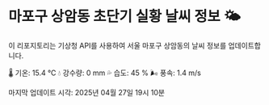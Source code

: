 
# 마포구 상암동 초단기 실황 날씨 정보 🌤️

이 리포지토리는 기상청 API를 사용하여 서울 마포구 상암동의 날씨 정보를 업데이트합니다. 

🌡️ 기온: 15.4 ℃
💧 강수량: 0 mm
💦 습도: 45 %
🌬️ 풍속: 1.4 m/s

마지막 업데이트 시각: 2025년 04월 27일 19시 10분    
